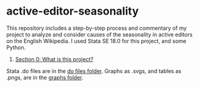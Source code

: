 # active-editor-seasonality

This repository includes a step-by-step process and commentary of my project to analyze and consider causes of the seasonality in active editors on the English Wikipedia. I used Stata SE 18.0 for this project, and some Python.

1. [Section 0: What is this project?](/section%200.md)


Stata .do files are in the [do files folder](/do%20files). Graphs as .svgs, and tables as .pngs, are in the [graphs folder](/graphs).
